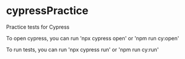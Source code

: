 # cypressPractice
Practice tests for Cypress

To open cypress, you can run
'npx cypress open'
or
'npm run cy:open'

To run tests, you can run
'npx cypress run' 
or
'npm run cy:run'